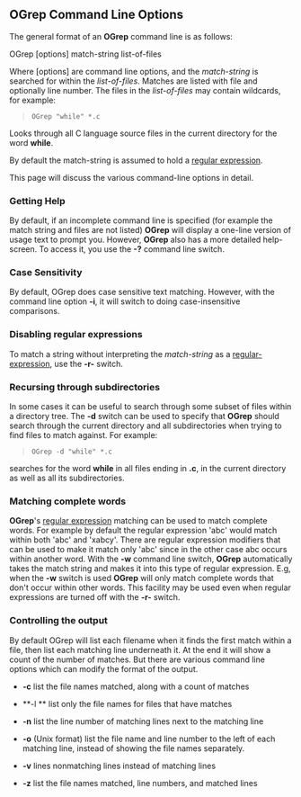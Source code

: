 ## OGrep Command Line Options

>     
 The general format of an **OGrep** command line is as follows:
 
 OGrep \[options\] match-string list-of-files
 
 Where \[options\] are command line options, and the _match-string_ is searched for within the _list-of-files_.  Matches are listed with file and optionally line number.  The files in the _list-of-files_ may contain wildcards, for example:
 
>     OGrep "while" *.c
 
 Looks through all C language source files in the current directory for the word **while**.
 
 By default the match-string is assumed to hold a [regular expression](OGrep%20Regular%20Expressions.md).
 
 This page will discuss the various command-line options in detail.


### Getting Help

 By default, if an incomplete command line is specified (for example the match string and files are not listed) **OGrep** will display a one-line version of usage text to prompt you.  However, **OGrep** also has a more detailed help-screen.  To access it, you use the **-?**  command line switch.


### Case Sensitivity

 By default, OGrep does case sensitive text matching.  However, with the command line option **-i**, it will switch to doing case-insensitive comparisons.


### Disabling regular expressions

 To match a string without interpreting the _match-string_ as a [regular-expression](OGrep%20Regular%20Expressions.md), use the **-r-**  switch.


### Recursing through subdirectories

 In some cases it can be useful to search through some subset of files within a directory tree.  The **-d** switch can be used to specify that **OGrep** should search through the current directory and all subdirectories when trying to find files to match against.  For example:
 
>     OGrep -d "while" *.c
 
 searches for the word **while** in all files ending in **.c**, in the current directory as well as all its subdirectories.


### Matching complete words

 **OGrep**'s [regular expression](OGrep%20Regular%20Expressions.md) matching can be used to match complete words.  For example by default the regular expression 'abc'  would match within both 'abc' and 'xabcy'.  There are regular expression modifiers that can be used to make it match only 'abc' since in the other case abc occurs within another word.  With the **-w** command line switch, **OGrep** automatically takes the match string and makes it into this type of regular expression.  E.g, when the **-w** switch is used **OGrep** will only match complete words that don't occur within other words.  This facility may be used even when regular expressions are turned off with the **-r-** switch.


### Controlling the output

 By default OGrep will list each filename when it finds the first match within a file, then list each matching line underneath it.  At the end it will show a count of the number of matches.  But there are various command line options which can modify the format of the output.
 
* **-c**  list the file names matched, along with a count of matches
   
* **-l ** list only the file names for files that have matches
* **-n** list the line number of matching lines next to the matching line
* **-o** (Unix format) list the file name and line number to the left of each matching line, instead of showing the file names separately.
* **-v** lines nonmatching lines instead of matching lines
* **-z** list the file names matched, line numbers, and matched lines
   
  
 
